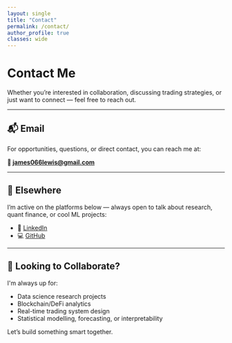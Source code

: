 ```yaml
---
layout: single
title: "Contact"
permalink: /contact/
author_profile: true
classes: wide
---
```


# Contact Me

Whether you’re interested in collaboration, discussing trading strategies, or just want to connect — feel free to reach out.

---

## 📬 Email

For opportunities, questions, or direct contact, you can reach me at:

**📧 [james066lewis@gmail.com](mailto:james066lewis@gmail.com)**

---

## 🔗 Elsewhere

I’m active on the platforms below — always open to talk about research, quant finance, or cool ML projects:

- 💼 [LinkedIn](https://linkedin.com/in/james-lewis3/)
- 💻 [GitHub](https://github.com/KetchupJL)

---

## 🧠 Looking to Collaborate?

I'm always up for:

- Data science research projects
- Blockchain/DeFi analytics
- Real-time trading system design
- Statistical modelling, forecasting, or interpretability

Let’s build something smart together.
